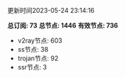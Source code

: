 更新时间2023-05-24 23:14:16

**总订阅: 73**
**总节点: 1446**
**有效节点: 736**
- v2ray节点: 603
- ss节点: 38
- trojan节点: 92
- ssr节点: 3
